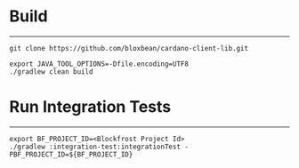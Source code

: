 # Build
---

```
git clone https://github.com/bloxbean/cardano-client-lib.git

export JAVA_TOOL_OPTIONS=-Dfile.encoding=UTF8
./gradlew clean build
```

# Run Integration Tests
---

```
export BF_PROJECT_ID=<Blockfrost Project Id>
./gradlew :integration-test:integrationTest -PBF_PROJECT_ID=${BF_PROJECT_ID}
```
